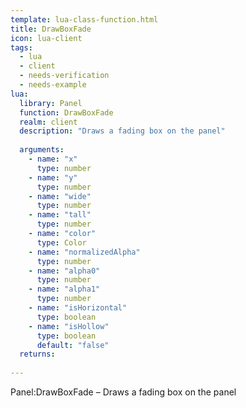 ```yaml
---
template: lua-class-function.html
title: DrawBoxFade
icon: lua-client
tags:
  - lua
  - client
  - needs-verification
  - needs-example
lua:
  library: Panel
  function: DrawBoxFade
  realm: client
  description: "Draws a fading box on the panel"
  
  arguments:
    - name: "x"
      type: number
    - name: "y"
      type: number
    - name: "wide"
      type: number
    - name: "tall"
      type: number
    - name: "color"
      type: Color
    - name: "normalizedAlpha"
      type: number
    - name: "alpha0"
      type: number
    - name: "alpha1"
      type: number
    - name: "isHorizontal"
      type: boolean
    - name: "isHollow"
      type: boolean
      default: "false"
  returns:
    
---
```


<div class="lua__search__keywords">
Panel:DrawBoxFade &#x2013; Draws a fading box on the panel
</div>
